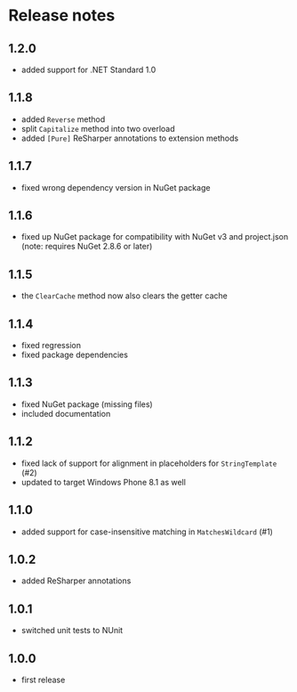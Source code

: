 # Release notes

## 1.2.0

- added support for .NET Standard 1.0

## 1.1.8

- added `Reverse` method
- split `Capitalize` method into two overload
- added `[Pure]` ReSharper annotations to extension methods

## 1.1.7

- fixed wrong dependency version in NuGet package

## 1.1.6

- fixed up NuGet package for compatibility with NuGet v3 and project.json (note: requires NuGet 2.8.6 or later)

## 1.1.5

- the `ClearCache` method now also clears the getter cache

## 1.1.4

- fixed regression
- fixed package dependencies

## 1.1.3

- fixed NuGet package (missing files)
- included documentation

## 1.1.2

- fixed lack of support for alignment in placeholders for `StringTemplate` (#2)
- updated to target Windows Phone 8.1 as well

## 1.1.0

- added support for case-insensitive matching in `MatchesWildcard` (#1)

## 1.0.2

- added ReSharper annotations

## 1.0.1

- switched unit tests to NUnit

## 1.0.0

- first release